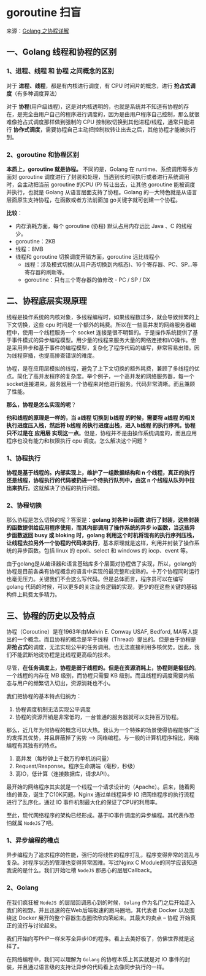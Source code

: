 # goroutine 扫盲

来源：[Golang 之协程详解](https://www.cnblogs.com/liang1101/p/7285955.html)

## 一、Golang 线程和协程的区别

### 1、进程、线程 和 协程 之间概念的区别

对于 **进程、线程**，都是有内核进行调度，有 CPU 时间片的概念，进行 **抢占式调度**（有多种调度算法）

对于 **协程**(用户级线程)，这是对内核透明的，也就是系统并不知道有协程的存在，是完全由用户自己的程序进行调度的，因为是由用户程序自己控制，那么就很难像抢占式调度那样做到强制的 CPU 控制权切换到其他进程/线程，通常只能进行 **协作式调度**，需要协程自己主动把控制权转让出去之后，其他协程才能被执行到。

### 2、goroutine 和协程区别

**本质上，goroutine 就是协程。** 不同的是，Golang 在 runtime、系统调用等多方面对 goroutine 调度进行了封装和处理，当遇到长时间执行或者进行系统调用时，会主动把当前 goroutine 的CPU (P) 转让出去，让其他 goroutine 能被调度并执行，也就是 Golang 从语言层面支持了协程。Golang 的一大特色就是从语言层面原生支持协程，在函数或者方法前面加 go关键字就可创建一个协程。

**比较**：

-  内存消耗方面，每个 goroutine (协程) 默认占用内存远比 Java 、C 的线程少。
  - goroutine：2KB 
  - 线程：8MB
- 线程和 goroutine 切换调度开销方面，goroutine 远比线程小
  - 线程：涉及模式切换(从用户态切换到内核态)、16个寄存器、PC、SP...等寄存器的刷新等。
  - goroutine：只有三个寄存器的值修改 - PC / SP / DX

## 二、协程底层实现原理

线程是操作系统的内核对象，多线程编程时，如果线程数过多，就会导致频繁的上下文切换，这些 cpu 时间是一个额外的耗费。所以在一些高并发的网络服务器编程中，使用一个线程服务一个 socket 连接是很不明智的。于是操作系统提供了基于事件模式的异步编程模型。用少量的线程来服务大量的网络连接和I/O操作。但是采用异步和基于事件的编程模型，复杂化了程序代码的编写，非常容易出错。因为线程穿插，也提高排查错误的难度。

协程，是在应用层模拟的线程，避免了上下文切换的额外耗费，兼顾了多线程的优点。简化了高并发程序的复杂度。举个例子，一个高并发的网络服务器，每一个socket连接进来，服务器用一个协程来对他进行服务。代码非常清晰。而且兼顾了性能。

**那么，协程是怎么实现的呢**？

**他和线程的原理是一样的，当 a线程 切换到 b线程 的时候，需要将 a线程 的相关执行进度压入栈，然后将 b线程 的执行进度出栈，进入 b线程 的执行序列。协程只不过是在 应用层 实现这一点**。但是，协程并不是由操作系统调度的，而且应用程序也没有能力和权限执行 cpu 调度。怎么解决这个问题？

### 1、协程执行

**协程是基于线程的。内部实现上，维护了一组数据结构和 n 个线程，真正的执行还是线程，协程执行的代码被扔进一个待执行队列中，由这 n 个线程从队列中拉出来执行**。这就解决了协程的执行问题。

### 2、协程切换

那么协程是怎么切换的呢？答案是：**golang 对各种 io函数 进行了封装，这些封装的函数提供给应用程序使用，而其内部调用了操作系统的异步 io函数，当这些异步函数返回 busy 或 bloking 时，golang 利用这个时机将现有的执行序列压栈，让线程去拉另外一个协程的代码来执行**，基本原理就是这样，利用并封装了操作系统的异步函数。包括 linux 的 epoll、select 和 windows 的 iocp、event 等。

由于golang是从编译器和语言基础库多个层面对协程做了实现，所以，golang的协程是目前各类有协程概念的语言中实现的最完整和成熟的。十万个协程同时运行也毫无压力。关键我们不会这么写代码。但是总体而言，程序员可以在编写 golang 代码的时候，可以更多的关注业务逻辑的实现，更少的在这些关键的基础构件上耗费太多精力。

## 三、协程的历史以及特点

协程（Coroutine）是在1963年由Melvin E. Conway USAF, Bedford, MA等人提出的一个概念。而且协程的概念是早于线程（Thread）提出的。但是由于协程是**非抢占式**的调度，无法实现公平的任务调用。也无法直接利用多核优势。因此，我们不能武断地说协程是比线程更高级的技术。

尽管，**在任务调度上，协程是弱于线程的。但是在资源消耗上，协程则是极低的**。一个线程的内存在 MB 级别，而协程只需要 KB 级别。而且线程的调度需要内核态与用户的频繁切入切出，资源消耗也不小。

我们把协程的基本特点归纳为：

1. 协程调度机制无法实现公平调度
2. 协程的资源开销是非常低的，一台普通的服务器就可以支持百万协程。

那么，近几年为何协程的概念可以大热。我认为一个特殊的场景使得协程能够广泛的发挥其优势，并且屏蔽掉了劣势 --> 网络编程。与一般的计算机程序相比，网络编程有其独有的特点。

1. 高并发（每秒钟上千数万的单机访问量）
2. Request/Response。程序生命期端（毫秒，秒级）
3. 高IO，低计算（连接数据库，请求API）。

最开始的网络程序其实就是一个线程一个请求设计的（Apache）。后来，随着网络的普及，诞生了C10K问题。Nginx 通过单线程异步 IO 把网络程序的执行流程进行了乱序化，通过 IO 事件机制最大化的保证了CPU的利用率。

至此，现代网络程序的架构已经形成。基于IO事件调度的异步编程。其代表作恐怕就属 `NodeJS`了吧。

### 1、异步编程的槽点

异步编程为了追求程序的性能，强行的将线性的程序打乱，程序变得非常的混乱与复杂。对程序状态的管理也变得异常困难。写过Nginx C Module的同学应该知道我说的是什么。我们开始吐槽 `NodeJS` 那恶心的层层Callback。

### 2、Golang

在我们疯狂被 `NodeJS `的层层回调恶心到的时候，`Golang` 作为名门之后开始走入我们的视野。并且迅速的在Web后端极速的跑马圈地。其代表者 Docker 以及围绕这 Docker 展开的整个容器生态圈欣欣向荣起来。其最大的卖点 – 协程 开始真正的流行与讨论起来。

我们开始向写PHP一样来写全异步IO的程序。看上去美好极了，仿佛世界就是这样了。

在网络编程中，我们可以理解为 `Golang` 的协程本质上其实就是对 IO 事件的封装，并且通过语言级的支持让异步的代码看上去像同步执行的一样。

